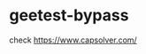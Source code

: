 # geetest-bypass
check https://www.capsolver.com/ 





















                                                                                                                                                     